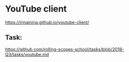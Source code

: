 # YouTube client
https://irinainina.github.io/youtube-client/

## Task: 
https://github.com/rolling-scopes-school/tasks/blob/2018-Q3/tasks/youtube.md
